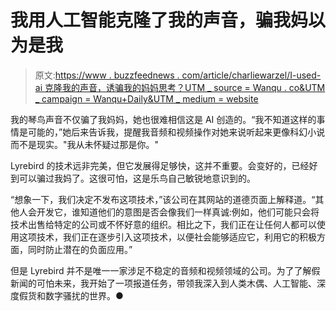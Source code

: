 # 我用人工智能克隆了我的声音，骗我妈以为是我

> 原文:[https://www . buzzfeednews . com/article/charliewarzel/I-used-ai 克隆我的声音，诱骗我的妈妈思考？UTM _ source = Wanqu . co&UTM _ campaign = Wanqu+Daily&UTM _ medium = website](https://www.buzzfeednews.com/article/charliewarzel/i-used-ai-to-clone-my-voice-and-trick-my-mom-into-thinking?utm_source=wanqu.co&utm_campaign=Wanqu+Daily&utm_medium=website)

我的琴鸟声音不仅骗了我妈妈，她也很难相信这是 AI 创造的。“我不知道这样的事情是可能的，”她后来告诉我，提醒我音频和视频操作对她来说听起来更像科幻小说而不是现实。"我从未怀疑过那是你。"

Lyrebird 的技术远非完美，但它发展得足够快，这并不重要。会变好的，已经好到可以骗过我妈了。这很可怕，这是乐鸟自己敏锐地意识到的。

“想象一下，我们决定不发布这项技术，”该公司在其网站的道德页面上解释道。“其他人会开发它，谁知道他们的意图是否会像我们一样真诚:例如，他们可能只会将技术出售给特定的公司或不怀好意的组织。相比之下，我们正在让任何人都可以使用这项技术，我们正在逐步引入这项技术，以便社会能够适应它，利用它的积极方面，同时防止潜在的负面应用。”

但是 Lyrebird 并不是唯一一家涉足不稳定的音频和视频领域的公司。为了了解假新闻的可怕未来，我开始了一项报道任务，带领我深入到人类木偶、人工智能、深度假货和数字骚扰的世界。●